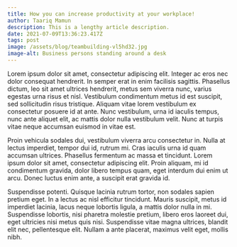 ```yaml
---
title: How you can increase productivity at your workplace!
author: Taariq Mamun
description: This is a lengthy article description.
date: 2021-07-09T13:36:23.417Z
tags: post
image: /assets/blog/teambuilding-vl5hd32.jpg
image-alt: Business persons standing around a desk
---
```


 Lorem ipsum dolor sit amet, consectetur adipiscing elit. Integer ac eros nec dolor consequat hendrerit. In semper erat in enim facilisis sagittis. Phasellus dictum, leo sit amet ultrices hendrerit, metus sem viverra nunc, varius egestas urna risus et nisl. Vestibulum condimentum metus id est suscipit, sed sollicitudin risus tristique. Aliquam vitae lorem vestibulum ex consectetur posuere id at ante. Nunc vestibulum, urna id iaculis tempus, nunc ante aliquet elit, ac mattis dolor nulla vestibulum velit. Nunc at turpis vitae neque accumsan euismod in vitae est.

Proin vehicula sodales dui, vestibulum viverra arcu consectetur in. Nulla at lectus imperdiet, tempor dui id, rutrum mi. Cras iaculis urna id quam accumsan ultrices. Phasellus fermentum ac massa et tincidunt. Lorem ipsum dolor sit amet, consectetur adipiscing elit. Proin aliquam, mi id condimentum gravida, dolor libero tempus quam, eget interdum dui enim ut arcu. Donec luctus enim ante, a suscipit erat gravida id.

Suspendisse potenti. Quisque lacinia rutrum tortor, non sodales sapien pretium eget. In a lectus ac nisl efficitur tincidunt. Mauris suscipit, metus id imperdiet lacinia, lacus neque lobortis ligula, a mattis dolor nulla in mi. Suspendisse lobortis, nisi pharetra molestie pretium, libero eros laoreet dui, eget ultricies nisi metus quis nisi. Suspendisse vitae magna ultrices, blandit elit nec, pellentesque elit. Nullam a ante placerat, maximus velit eget, mollis nibh. 